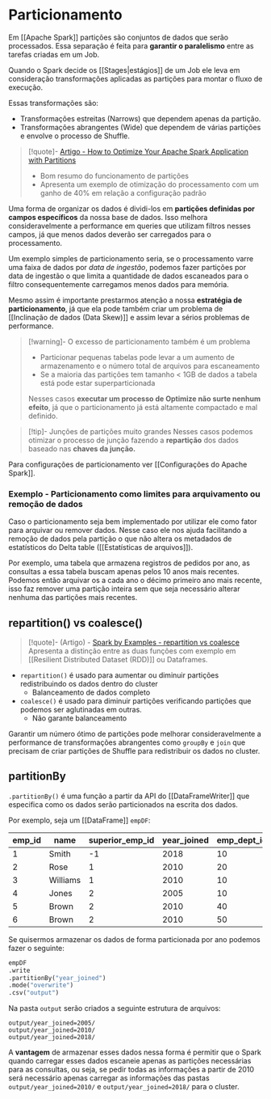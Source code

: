 # Particionamento

Em [[Apache Spark]] partições são conjuntos de dados que serão processados. Essa separação é feita para **garantir o paralelismo** entre as tarefas criadas em um Job.

Quando o Spark decide os [[Stages|estágios]] de um Job ele leva em consideração transformações aplicadas as partições para montar o fluxo de execução.

Essas transformações são:

- Transformações estreitas (Narrows) que dependem apenas da partição.
- Transformações abrangentes (Wide) que dependem de várias partições e envolve o processo de Shuffle.

> [!quote]- [Artigo - How to Optimize Your Apache Spark Application with Partitions](https://engineering.salesforce.com/how-to-optimize-your-apache-spark-application-with-partitions-257f2c1bb414/)
> - Bom resumo do funcionamento de partições
> - Apresenta um exemplo de otimização do processamento com um ganho de 40% em relação a configuração padrão

Uma forma de organizar os dados é dividi-los em **partições definidas por campos específicos** da nossa base de dados. Isso melhora consideravelmente a performance em queries que utilizam filtros nesses campos, já que menos dados deverão ser carregados para o processamento.

Um exemplo simples de particionamento seria, se o processamento varre uma faixa de dados por _data de ingestão_, podemos fazer partições por data de ingestão o que limita a quantidade de dados escaneados para o filtro consequentemente carregamos menos dados para memória.

Mesmo assim é importante prestarmos atenção a nossa **estratégia de particionamento**, já que ela pode também criar um problema de [[Inclinação de dados (Data Skew)]] e assim levar a sérios problemas de performance.

> [!warning]- O excesso de particionamento também é um problema
> - Particionar pequenas tabelas pode levar a um aumento de armazenamento e o número total de arquivos para escaneamento
> - Se a maioria das partições tem tamanho < 1GB de dados a tabela está pode estar superparticionada
> 
> Nesses casos **executar um processo de Optimize não surte nenhum efeito**, já que o particionamento já está altamente compactado e mal definido.

> [!tip]- Junções de partições muito grandes
> Nesses casos podemos otimizar o processo de junção fazendo a **repartição** dos dados baseado nas **chaves da junção.**

Para configurações de particionamento ver [[Configurações do Apache Spark]].

### Exemplo - Particionamento como limites para arquivamento ou remoção de dados

Caso o particionamento seja bem implementado por utilizar ele como fator para arquivar ou remover dados. Nesse caso ele nos ajuda facilitando a remoção de dados pela partição o que não altera os metadados de estatísticos do Delta table ([[Estatísticas de arquivos]]).

Por exemplo, uma tabela que armazena registros de pedidos por ano, as consultas a essa tabela buscam apenas pelos 10 anos mais recentes. Podemos então arquivar os a cada ano o décimo primeiro ano mais recente, isso faz remover uma partição inteira sem que seja necessário alterar nenhuma das partições mais recentes.

## repartition() vs coalesce()

> [!quote]- (Artigo) - [Spark by Examples - repartition vs coalesce](https://sparkbyexamples.com/spark/spark-repartition-vs-coalesce/)
> Apresenta a distinção entre as duas funções com exemplo em [[Resilient Distributed Dataset (RDD)]] ou Dataframes.

- `repartition()` é usado para aumentar ou diminuir partições redistribuindo os dados dentro do cluster
	- Balanceamento de dados completo
- `coalesce()` é usado para diminuir partições verificando partições que podemos ser aglutinadas em outras.
	- Não garante balanceamento

Garantir um número ótimo de partições pode melhorar consideravelmente a performance de transformações abrangentes como `groupBy` e `join` que precisam de criar partições de Shuffle para redistribuir os dados no cluster.

## partitionBy

`.partitionBy()` é uma função a partir da API do [[DataFrameWriter]] que especifica como os dados serão particionados na escrita dos dados.

Por exemplo, seja um [[DataFrame]] `empDF`:

| emp_id | name     | superior_emp_id | year_joined | emp_dept_id | gender | salary |
| ------ | -------- | --------------- | ----------- | ----------- | ------ | ------ |
| 1      | Smith    | -1              | 2018        | 10          | M      | 3000   |
| 2      | Rose     | 1               | 2010        | 20          | M      | 4000   |
| 3      | Williams | 1               | 2010        | 10          | M      | 1000   |
| 4      | Jones    | 2               | 2005        | 10          | F      | 2000   |
| 5      | Brown    | 2               | 2010        | 40          |        | -1     |
| 6      | Brown    | 2               | 2010        | 50          |        | -1     |
Se quisermos armazenar os dados de forma particionada por ano podemos fazer o seguinte:

```py
empDF
.write
.partitionBy("year_joined")
.mode("overwrite")
.csv("output")
```

Na pasta `output` serão criados a seguinte estrutura de arquivos:

```
output/year_joined=2005/
output/year_joined=2010/
output/year_joined=2018/
```

A **vantagem** de armazenar esses dados nessa forma é permitir que o Spark quando carregar esses dados escaneie apenas as partições necessárias para as consultas, ou seja, se pedir todas as informações a partir de 2010 será necessário apenas carregar as informações das pastas `output/year_joined=2010/` e `output/year_joined=2018/` para o cluster.